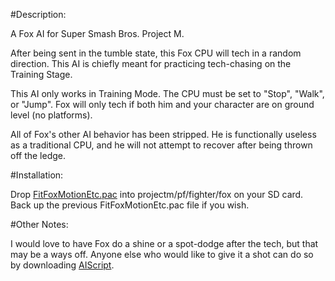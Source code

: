 #Description:

A Fox AI for Super Smash Bros. Project M.

After being sent in the tumble state, this Fox CPU will tech in a random direction. This AI is chiefly meant for practicing tech-chasing on the Training Stage.

This AI only works in Training Mode. The CPU must be set to "Stop", "Walk", or "Jump". Fox will only tech if both him and your character are on ground level (no platforms).

All of Fox's other AI behavior has been stripped. He is functionally useless as a traditional CPU, and he will not attempt to recover after being thrown off the ledge.


#Installation:

Drop [FitFoxMotionEtc.pac](https://github.com/kjohnson0451/Project-M-AI/raw/master/FoxRandomTeching/FitFoxMotionEtc.pac) into projectm/pf/fighter/fox on your SD card. Back up the previous FitFoxMotionEtc.pac file if you wish.


#Other Notes:

I would love to have Fox do a shine or a spot-dodge after the tech, but that may be a ways off. Anyone else who would like to give it a shot can do so by downloading [AIScript](http://forums.kc-mm.com/index.php?topic=62818.0).
